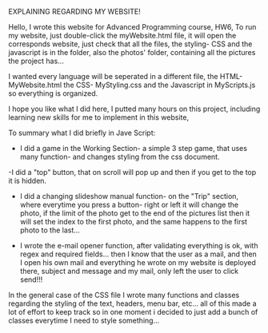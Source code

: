 EXPLAINING REGARDING MY WEBSITE!


Hello, I wrote this website for Advanced Programming course, HW6, To run my website, 
just double-click the myWebsite.html file, it will open the corresponds website, just check that all the files, 
the styling- CSS and the javascript is in the folder, also the photos' folder, containing all the pictures the project has...


I wanted every language will be seperated in a different file, the HTML- MyWebsite.html 
the CSS- MyStyling.css and the Javascript in MyScripts.js so everything is organized.

I hope you like what I did here, I putted many hours on this project, including learning new skills
for me to implement in this website, 

To summary what I did briefly in Jave Script:

- I did a game in the Working Section- 
a simple 3 step game, that uses many function- and changes styling from the css document.

-I did a "top" button, that on scroll will pop up and then if you get to the top it is hidden.

- I did a changing slideshow manual function- on the "Trip" section, where everytime you press a button-
right or left it will change the photo, if the limit of the photo get to the end of the pictures list
then it will set the index to the first photo, and the same happens to the first photo to the last...

- I wrote the e-mail opener function, after validating everything is ok, with regex and required fields...
then I know that the user as a mail, and then I open his own mail and everything he wrote on my website is
deployed there, subject and message and my mail, only left the user to click send!!!

In the general case of the CSS file I wrote many functions and classes regarding the styling of the text,
headers, menu bar, etc... all of this made a lot of effort to keep track so in one moment i decided to just 
add a bunch of classes everytime I need to style something...





